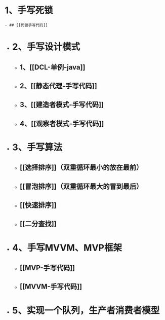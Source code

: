 # 1、手写死锁
	- ## [[死锁手写代码]]
- # 2、手写设计模式
	- ## 1、[[DCL-单例-java]]
	- ## 2、[[静态代理-手写代码]]
	- ## 3、[[建造者模式-手写代码]]
	- ## 4、[[观察者模式-手写代码]]
- # 3、手写算法
	- ## [[选择排序]]（双重循环最小的放在最前）
	- ## [[冒泡排序]]（双重循环最大的冒到最后）
	- ## [[快速排序]]
	- ## [[二分查找]]
- # 4、手写MVVM、MVP框架
	- ## [[MVP-手写代码]]
	- ## [[MVVM-手写代码]]
- # 5、实现一个队列，生产者消费者模型